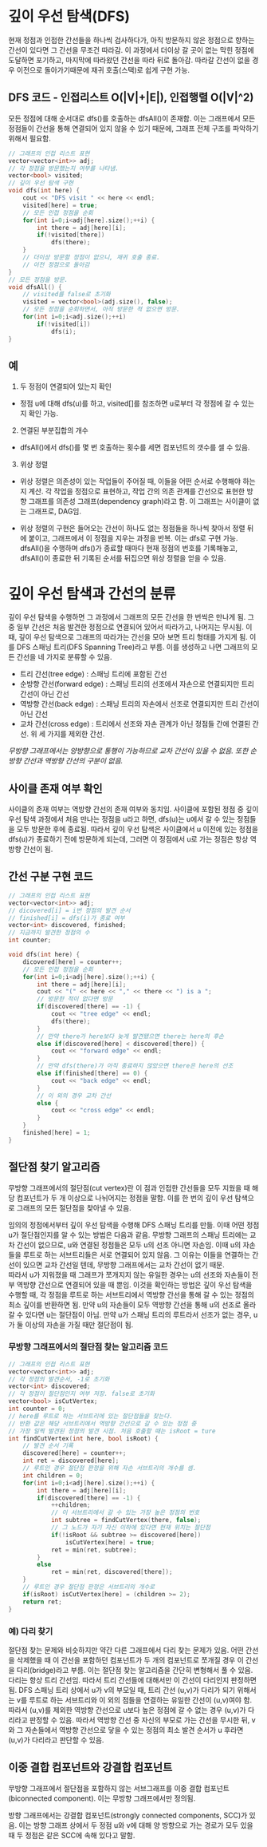 # 깊이 우선 탐색(DFS)

현재 정점과 인접한 간선들을 하나씩 검사하다가, 아직 방문하지 않은 정점으로 향하는 간선이 있다면 그 간선을 무조건 따라감. 이 과정에서 더이상 갈 곳이 없는 막힌 정점에 도달하면 포기하고, 마지막에 따라왔던 간선을 따라 뒤로 돌아감. 따라갈 간선이 없을 경우 이전으로 돌아가기때문에 재귀 호출(스택)로 쉽게 구현 가능.

## DFS 코드 - 인접리스트 O(|V|+|E|), 인접행렬 O(|V|^2)

모든 정점에 대해 순서대로 dfs()를 호출하는 dfsAll()이 존재함.
이는 그래프에서 모든 정점들이 간선을 통해 연결되어 있지 않을 수 있기 때문에, 그래프 전체 구조를 파악하기 위해서 필요함.

```cpp
// 그래프의 인접 리스트 표현
vector<vector<int>> adj;
// 각 정점을 방문했는지 여부를 나타냄.
vector<bool> visited;
// 깊이 우선 탐색 구현
void dfs(int here) {
	cout << "DFS visit " << here << endl;
	visited[here] = true;
	// 모든 인접 정점을 순회
	for(int i=0;i<adj[here].size();++i) {
		int there = adj[here][i];
		if(!visited[there])
			dfs(there);
	}
	// 더이상 방문할 정점이 없으니, 재귀 호출 종료. 
	// 이전 정점으로 돌아감
}
// 모든 정점을 방문.
void dfsAll() {
	// visited를 false로 초기화
	visited = vector<bool>(adj.size(), false);
	// 모든 정점을 순회하면서, 아직 방문한 적 없으면 방문.
	for(int i=0;i<adj.size();++i)
		if(!visited[i])
			dfs(i);
}
```

## 예

1. 두 정점이 연결되어 있는지 확인
- 정점 u에 대해 dfs(u)를 하고, visited[]를 참조하면 u로부터 각 정점에 갈 수 있는지 확인 가능.

2. 연결된 부분집합의 개수
- dfsAll()에서 dfs()를 몇 번 호출하는 횟수를 세면 컴포넌트의 갯수를 셀 수 있음.

3. 위상 정렬
- 위상 정렬은 의존성이 있는 작업들이 주어질 때, 이들을 어떤 순서로 수행해야 하는지 계산. 각 작업을 정점으로 표현하고, 작업 간의 의존 관계를 간선으로 표현한 방향 그래프를 의존성 그래프(dependency graph)라고 함. 이 그래프는 사이클이 없는 그래프로, DAG임.

- 위상 정렬의 구현은 들어오는 간선이 하나도 없는 정점들을 하나씩 찾아서 정렬 뒤에 붙이고, 그래프에서 이 정점을 지우는 과정을 반복. 이는 dfs로 구현 가능. dfsAll()을 수행하며 dfs()가 종료할 때마다 현재 정점의 번호를 기록해놓고, dfsAll()이 종료한 뒤 기록된 순서를 뒤집으면 위상 정렬을 얻을 수 있음. 

# 깊이 우선 탐색과 간선의 분류

깊이 우선 탐색을 수행하면 그 과정에서 그래프의 모든 간선을 한 번씩은 만나게 됨. 그중 일부 간선은 처음 발견한 정점으로 연결되어 있어서 따라가고, 나머지는 무시됨. 이때, 깊이 우선 탐색으로 그래프의 따라가는 간선을 모아 보면 트리 형태를 가지게 됨. 이를 DFS 스패닝 트리(DFS Spanning Tree)라고 부름. 이를 생성하고 나면 그래프의 모든 간선을 네 가지로 분류할 수 있음.

- 트리 간선(tree edge) : 스패닝 트리에 포함된 간선
- 순방향 간선(forward edge) : 스패닝 트리의 선조에서 자손으로 연결되지만 트리 간선이 아닌 간선
- 역방향 간선(back edge) : 스패닝 트리의 자손에서 선조로 연결되지만 트리 간선이 아닌 간선
- 교차 간선(cross edge) : 트리에서 선조와 자손 관계가 아닌 정점들 간에 연결된 간선. 위 세 가지를 제외한 간선.  

*무방향 그래프에서는 양방향으로 통행이 가능하므로 교차 간선이 있을 수 없음. 또한 순방향 간선과 역방향 간선의 구분이 없음.*


## 사이클 존재 여부 확인

사이클의 존재 여부는 역방향 간선의 존재 여부와 동치임. 사이클에 포함된 정점 중 깊이 우선 탐색 과정에서 처음 만나는 정점을 u라고 하면, dfs(u)는 u에서 갈 수 있는 정점들을 모두 방문한 후에 종료됨. 따라서 깊이 우선 탐색은 사이클에서 u 이전에 있는 정점을 dfs(u)가 종료하기 전에 방문하게 되는데, 그러면 이 정점에서 u로 가는 정점은 항상 역방향 간선이 됨.

## 간선 구분 구현 코드
```cpp
// 그래프의 인접 리스트 표현
vector<vector<int>> adj;
// dicovered[i] = i번 정점의 발견 순서
// finished[i] = dfs(i)가 종료 여부
vector<int> discovered, finished;
// 지금까지 발견한 정점의 수
int counter;

void dfs(int here) {
	dicovered[here] = counter++;
	// 모든 인접 정점을 순회
	for(int i=0;i<adj[here].size();++i) {
		int there = adj[here][i];
		cout << "(" << here << "," << there << ") is a ";
		// 방문한 적이 없다면 방문
		if(discovered[there] == -1) {
			cout << "tree edge" << endl;
			dfs(there);
		}
		// 만약 there가 here보다 늦게 발견됐으면 there는 here의 후손
		else if(discovered[here] < discovered[there]) {
			cout << "forward edge" << endl;
		}
		// 만약 dfs(there)가 아직 종료하지 않았으면 there은 here의 선조
		else if(finished[there] == 0) {
			cout << "back edge" << endl;
		}
		// 이 외의 경우 교차 간선
		else {
			cout << "cross edge" << endl;
		}
	}
	finished[here] = 1;
}
```

## 절단점 찾기 알고리즘

무방향 그래프에서의 절단점(cut vertex)란 이 점과 인접한 간선들을 모두 지웠을 때 해당 컴포넌트가 두 개 이상으로 나뉘어지는 정점을 말함. 이를 한 번의 깊이 우선 탐색으로 그래프의 모든 절단점을 찾아낼 수 있음.  


임의의 정점에서부터 깊이 우선 탐색을 수행해 DFS 스패닝 트리를 만듦. 이때 어떤 정점 u가 절단점인지를 알 수 있는 방법은 다음과 같음. 무방향 그래프의 스패닝 트리에는 교차 간선이 없으므로, u와 연결된 정점들은 모두 u의 선조 아니면 자손임. 이때 u의 자손들을 루트로 하는 서브트리들은 서로 연결되어 있지 않음. 그 이유는 이들을 연결하는 간선이 있으면 교차 간선일 텐데, 무방향 그래프에서는 교차 간선이 없기 때문.  
따라서 u가 지워졌을 때 그래프가 쪼개지지 않는 유일한 경우는 u의 선조와 자손들이 전부 역방향 간선으로 연결되어 있을 때 뿐임. 이것을 확인하는 방법은 깊이 우선 탐색을 수행할 때, 각 정점을 루트로 하는 서브트리에서 역방향 간선을 통해 갈 수 있는 정점의 최소 깊이를 반환하면 됨. 만약 u의 자손들이 모두 역방향 간선을 통해 u의 선조로 올라갈 수 있다면 u는 절단점이 아님. 만약 u가 스패닝 트리의 루트라서 선조가 없는 경우, u가 둘 이상의 자손을 가질 때만 절단점이 됨.

### 무방향 그래프에서의 절단점 찾는 알고리즘 코드

```cpp
// 그래프의 인접 리스트 표현
vector<vector<int>> adj;
// 각 정점의 발견순서, -1로 초기화
vector<int> discovered;
// 각 정점이 절단점인지 여부 저장. false로 초기화
vector<bool> isCutVertex;
int counter = 0;
// here를 루트로 하는 서브트리에 있는 절단점들을 찾는다.
// 반환 값은 해당 서브트리에서 역방향 간선으로 갈 수 있는 정점 중
// 가장 일찍 발견된 정점의 발견 시점. 처음 호출할 때는 isRoot = ture
int findCutVertex(int here, bool isRoot) {
	// 발견 순서 기록
	discovered[here] = counter++;
	int ret = discovered[here];
	// 루트인 경우 절단점 판정을 위해 자손 서브트리의 개수를 셈.
	int children = 0;
	for(int i=0;i<adj[here].size();++i) {
		int there = adj[here][i];
		if(discovered[there] == -1) {
			++children;
			// 이 서브트리에서 갈 수 있는 가장 높은 정점의 번호
			int subtree = findCutVertex(there, false);
			// 그 노드가 자기 자신 이하에 있다면 현재 위치는 절단점
			if(!isRoot && subtree >= discovered[here])
				isCutVertex[here] = true;
			ret = min(ret, subtree);
		}
		else
			ret = min(ret, discovered[there]);
	}
	// 루트인 경우 절단점 판정은 서브트리의 개수로 
	if(isRoot) isCutVertex[here] = (children >= 2);
	return ret;
}
```
### 예) 다리 찾기

절단점 찾는 문제와 비슷하지만 약간 다른 그래프에서 다리 찾는 문제가 있음. 어떤 간선을 삭제했을 때 이 간선을 포함하던 컴포넌트가 두 개의 컴포넌트로 쪼개질 경우 이 간선을 다리(bridge)라고 부름. 이는 절단점 찾는 알고리즘을 간단히 변형해서 풀 수 있음.  
다리는 항상 트리 간선임. 따라서 트리 간선들에 대해서만 이 간선이 다리인지 판정하면 됨. DFS 스패닝 트리 상에서 u가 v의 부모일 때, 트리 간선 (u,v)가 다리가 되기 위해서는 v를 루트로 하는 서브트리와 이 외의 점들을 연결하는 유일한 간선이 (u,v)여야 함. 따라서 (u,v)를 제외한 역방향 간선으로 u보다 높은 정점에 갈 수 없는 경우 (u,v)가 다리라고 판정할 수 있음. 따라서 역방향 간선 중 자신의 부모로 가는 간선을 무시한 뒤, v와 그 자손들에서 역방향 간선으로 닿을 수 있는 정점의 최소 발견 순서가 u 후라면 (u,v)가 다리라고 판단할 수 있음.


## 이중 결합 컴포넌트와 강결합 컴포넌트

무방향 그래프에서 절단점을 포함하지 않는 서브그래프를 이중 결합 컴포넌트(biconnected component). 이는 무방향 그래프에서만 정의됨.  

방향 그래프에서는 강결합 컴포넌트(strongly connected components, SCC)가 있음. 이는 방향 그래프 상에서 두 정점 u와 v에 대해 양 방향으로 가는 경로가 모두 있을 때 두 정점은 같은 SCC에 속해 있다고 말함.





